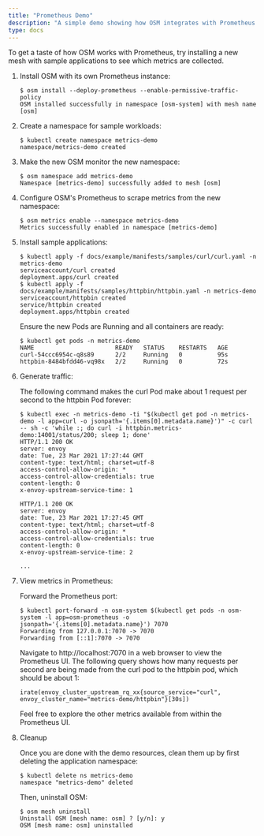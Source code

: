 ```yaml
---
title: "Prometheus Demo"
description: "A simple demo showing how OSM integrates with Prometheus for metrics"
type: docs
---
```


To get a taste of how OSM works with Prometheus, try installing a new mesh with sample applications to see which metrics are collected.

1. Install OSM with its own Prometheus instance:

    ```console
    $ osm install --deploy-prometheus --enable-permissive-traffic-policy
    OSM installed successfully in namespace [osm-system] with mesh name [osm]
    ```

1. Create a namespace for sample workloads:

    ```console
    $ kubectl create namespace metrics-demo
    namespace/metrics-demo created
    ```

1. Make the new OSM monitor the new namespace:

    ```console
    $ osm namespace add metrics-demo
    Namespace [metrics-demo] successfully added to mesh [osm]
    ```

1. Configure OSM's Prometheus to scrape metrics from the new namespace:

    ```console
    $ osm metrics enable --namespace metrics-demo
    Metrics successfully enabled in namespace [metrics-demo]
    ```

1. Install sample applications:

    ```console
    $ kubectl apply -f docs/example/manifests/samples/curl/curl.yaml -n metrics-demo
    serviceaccount/curl created
    deployment.apps/curl created
    $ kubectl apply -f docs/example/manifests/samples/httpbin/httpbin.yaml -n metrics-demo
    serviceaccount/httpbin created
    service/httpbin created
    deployment.apps/httpbin created
    ```

    Ensure the new Pods are Running and all containers are ready:

    ```console
    $ kubectl get pods -n metrics-demo
    NAME                       READY   STATUS    RESTARTS   AGE
    curl-54ccc6954c-q8s89      2/2     Running   0          95s
    httpbin-8484bfdd46-vq98x   2/2     Running   0          72s
    ```

1. Generate traffic:

    The following command makes the curl Pod make about 1 request per second to the httpbin Pod forever:

    ```console
    $ kubectl exec -n metrics-demo -ti "$(kubectl get pod -n metrics-demo -l app=curl -o jsonpath='{.items[0].metadata.name}')" -c curl -- sh -c 'while :; do curl -i httpbin.metrics-demo:14001/status/200; sleep 1; done'
    HTTP/1.1 200 OK
    server: envoy
    date: Tue, 23 Mar 2021 17:27:44 GMT
    content-type: text/html; charset=utf-8
    access-control-allow-origin: *
    access-control-allow-credentials: true
    content-length: 0
    x-envoy-upstream-service-time: 1

    HTTP/1.1 200 OK
    server: envoy
    date: Tue, 23 Mar 2021 17:27:45 GMT
    content-type: text/html; charset=utf-8
    access-control-allow-origin: *
    access-control-allow-credentials: true
    content-length: 0
    x-envoy-upstream-service-time: 2

    ...
    ```

1. View metrics in Prometheus:

    Forward the Prometheus port:

    ```console
    $ kubectl port-forward -n osm-system $(kubectl get pods -n osm-system -l app=osm-prometheus -o jsonpath='{.items[0].metadata.name}') 7070
    Forwarding from 127.0.0.1:7070 -> 7070
    Forwarding from [::1]:7070 -> 7070
    ```

    Navigate to http://localhost:7070 in a web browser to view the Prometheus UI. The following query shows how many requests per second are being made from the curl pod to the httpbin pod, which should be about 1:

    ```
    irate(envoy_cluster_upstream_rq_xx{source_service="curl", envoy_cluster_name="metrics-demo/httpbin"}[30s])
    ```

    Feel free to explore the other metrics available from within the Prometheus UI.

1. Cleanup

    Once you are done with the demo resources, clean them up by first deleting the application namespace:

    ```console
    $ kubectl delete ns metrics-demo
    namespace "metrics-demo" deleted
    ```

    Then, uninstall OSM:

    ```
    $ osm mesh uninstall
    Uninstall OSM [mesh name: osm] ? [y/n]: y
    OSM [mesh name: osm] uninstalled
    ```

